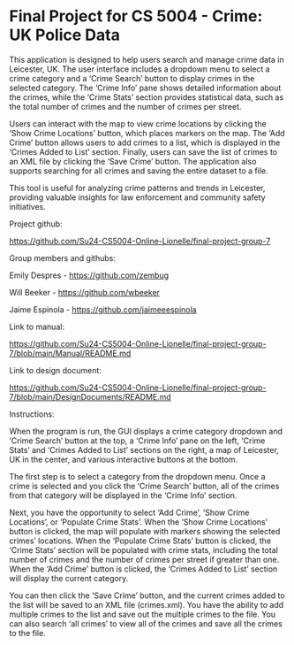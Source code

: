 # Final Project for CS 5004 - Crime: UK Police Data

This application is designed to help users search and manage crime data in Leicester, UK. The user interface includes a dropdown menu to select a crime category and a ‘Crime Search’ button to display crimes in the selected category. The ‘Crime Info’ pane shows detailed information about the crimes, while the ‘Crime Stats’ section provides statistical data, such as the total number of crimes and the number of crimes per street.

Users can interact with the map to view crime locations by clicking the ‘Show Crime Locations’ button, which places markers on the map. The ‘Add Crime’ button allows users to add crimes to a list, which is displayed in the ‘Crimes Added to List’ section. Finally, users can save the list of crimes to an XML file by clicking the ‘Save Crime’ button. The application also supports searching for all crimes and saving the entire dataset to a file.

This tool is useful for analyzing crime patterns and trends in Leicester, providing valuable insights for law enforcement and community safety initiatives.



Project github: 

https://github.com/Su24-CS5004-Online-Lionelle/final-project-group-7



Group members and githubs:

Emily Despres - https://github.com/zembug

Will Beeker - https://github.com/wbeeker

Jaime Espinola - https://github.com/jaimeeespinola


Link to manual:

https://github.com/Su24-CS5004-Online-Lionelle/final-project-group-7/blob/main/Manual/README.md


Link to design document:

https://github.com/Su24-CS5004-Online-Lionelle/final-project-group-7/blob/main/DesignDocuments/README.md



Instructions:

When the program is run, the GUI displays a crime category dropdown and ‘Crime Search’ button at the top, a ‘Crime Info’ pane on the left, ‘Crime Stats’ and ‘Crimes Added to List’ sections on the right, a map of Leicester, UK in the center, and various interactive buttons at the bottom.

The first step is to select a category from the dropdown menu. Once a crime is selected and you click the ‘Crime Search’ button, all of the crimes from that category will be displayed in the ‘Crime Info’ section.

Next, you have the opportunity to select ‘Add Crime’, ‘Show Crime Locations’, or ‘Populate Crime Stats’. When the ‘Show Crime Locations’ button is clicked, the map will populate with markers showing the selected crimes’ locations. When the ‘Populate Crime Stats’ button is clicked, the ‘Crime Stats’ section will be populated with crime stats, including the total number of crimes and the number of crimes per street if greater than one. When the ‘Add Crime’ button is clicked, the ‘Crimes Added to List’ section will display the current category.

You can then click the ‘Save Crime’ button, and the current crimes added to the list will be saved to an XML file (crimes.xml). You have the ability to add multiple crimes to the list and save out the multiple crimes to the file. You can also search ‘all crimes’ to view all of the crimes and save all the crimes to the file.
